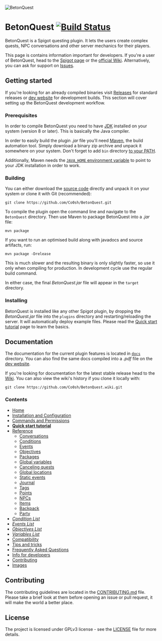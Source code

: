 ![BetonQuest](https://betonquest.pl/assets/logo.png)

# BetonQuest [![Build Status](https://travis-ci.org/Co0sh/BetonQuest.svg?branch=master)](https://travis-ci.org/Co0sh/BetonQuest)

BetonQuest is a Spigot questing plugin. It lets the users create complex quests, NPC conversations and other server mechanics for their players.

This page is contains information important for developers. If you're a user of BetonQuest, head to the [Spigot page](https://www.spigotmc.org/resources/betonquest.2117/) or the [official Wiki](https://github.com/Co0sh/BetonQuest/wiki). Alternatively, you can ask for support on [Issues](https://github.com/Co0sh/BetonQuest/issues).

## Getting started

If you're looking for an already compiled binaries visit [Releases](https://github.com/Co0sh/BetonQuest/releases) for standard releases or [dev website](https://betonquest.pl) for development builds. This section will cover setting up the BetonQuest development workflow.

### Prerequisites

In order to compile BetonQuest you need to have [JDK](http://www.oracle.com/technetwork/java/javase/downloads/index.html) installed on your system (version 8 or later). This is basically the Java compiler.

In order to easily build the plugin _.jar_ file you'll need [Maven](https://maven.apache.org), the build automation tool. Simply download a binary zip archive and unpack it somewhere on your system. Don't forget to add `bin` directory [to your PATH](https://www.google.com/search?q=add+directory+to+path).

Additionally, Maven needs the [`JAVA_HOME` environment variable](www.google.com/searchq=setting+java_home) to point to your JDK installation in order to work.

### Building

You can either download the [source code](https://github.com/Co0sh/BetonQuest/archive/master.zip) directly and unpack it on your system or clone it with Git (recommended):

```
git clone https://github.com/Co0sh/BetonQuest.git
```

To compile the plugin open the command line and navigate to the `BetonQuest` directory. Then use Maven to package BetonQuest into a _.jar_ file:

```
mvn package
```

If you want to run an optimised build along with javadocs and source artifacts, run:

```
mvn package -Drelease
```

This is much slower and the resulting binary is only slightly faster, so use it only when compiling for production. In development cycle use the regular build command.

In either case, the final _BetonQuest.jar_ file will appear in the `target` directory.

### Installing

BetonQuest is installed like any other Spigot plugin, by dropping the _BetonQuest.jar_ file into the `plugins` directory and restarting/reloading the server. It will automatically deploy example files. Please read the [Quick start tutorial](docs/Quick-start-tutorial.md) page to learn the basics.

## Documentation

The documentation for the current plugin features is located in [`docs`](docs) directory. You can also find the same docs compiled into a _.pdf_ file on the [dev website](https://betonquest.pl).

If you're looking for documentation for the latest stable release head to the [Wiki](https://github.com/Co0sh/BetonQuest/wiki). You can also view the wiki's history if you clone it locally with:

```
git clone https://github.com/Co0sh/BetonQuest.wiki.git
```

### Contents

* [Home](https://github.com/Co0sh/BetonQuest/wiki/)
* [Installation and Configuration](https://github.com/Co0sh/BetonQuest/wiki/Installation-and-Configuration)
* [Commands and Permissions](docs/Commands-and-permissions.md)
* [**Quick start tutorial**](docs/Quick-start-tutorial.md)
* [Reference](docs/Reference.md.md)
  * [Conversations](docs/Reference.md#conversations)
  * [Conditions](docs/Reference.md#conditions)
  * [Events](docs/Reference.md#events)
  * [Objectives](docs/Reference.md#objectives)
  * [Packages](docs/Reference.md#packages)
  * [Global variables](docs/Reference.md#global-variables)
  * [Canceling quests](docs/Reference.md#canceling-quests)
  * [Global locations](docs/Reference.md#global-locations)
  * [Static events](docs/Reference.md#static-events)
  * [Journal](docs/Reference.md#journal)
  * [Tags](docs/Reference.md#tags)
  * [Points](docs/Reference.md#points)
  * [NPCs](docs/Reference.md#npcs)
  * [Items](docs/Reference.md#items)
  * [Backpack](docs/Reference.md#backpack)
  * [Party](docs/Reference.md#party)
* [_Condition List_](docs/Conditions-List.md)
* [_Events List_](docs/Events-List.md)
* [_Objectives List_](docs/Objectives-List.md)
* [_Variables List_](docs/Variables-List.md)
* [Compatibility](docs/Compatibility.md)
* [Tips and tricks](docs/Tips-and-tricks.md)
* [Frequently Asked Questions](docs/Frequently-Asked-Questions.md)
* [Info for developers](docs/Info-for-developers.md)
* [Contributing](docs/Contributing.md)
* [Images](docs/Images.md)

## Contributing

The contributing guidelines are located in the [CONTRIBUTING.md](CONTRIBUTING.md) file. Please take a brief look at them before opening an issue or pull request, it will make the world a better place.

## License

The project is licensed under GPLv3 license - see the [LICENSE](LICENSE) file for more details.
